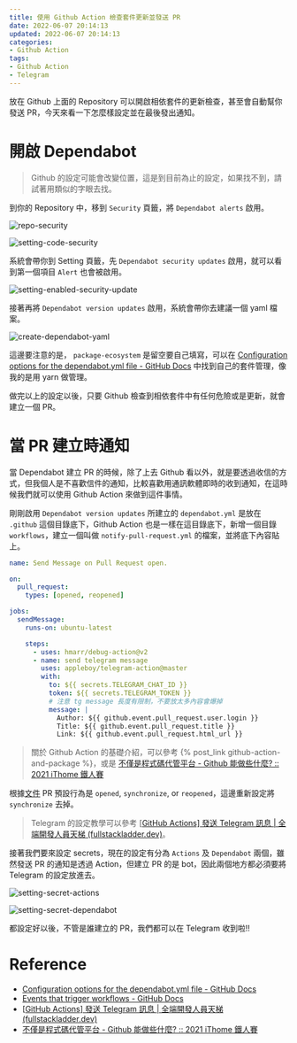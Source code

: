 ```yaml
---
title: 使用 Github Action 檢查套件更新並發送 PR
date: 2022-06-07 20:14:13
updated: 2022-06-07 20:14:13
categories:
- Github Action
tags:
- Github Action
- Telegram
---
```


放在 Github 上面的 Repository 可以開啟相依套件的更新檢查，甚至會自動幫你發送 PR，今天來看一下怎麼樣設定並在最後發出通知。

<!-- more -->

# 開啟 Dependabot

> Github 的設定可能會改變位置，這是到目前為止的設定，如果找不到，請試著用類似的字眼去找。

到你的 Repository 中，移到 `Security` 頁籤，將 `Dependabot alerts` 啟用。

![repo-security](repo-security.png)

![setting-code-security](setting-code-security.png)

系統會帶你到 Setting 頁籤，先 `Dependabot security updates` 啟用，就可以看到第一個項目 `Alert` 也會被啟用。

![setting-enabled-security-update](setting-enabled-security-update.png)

接著再將 `Dependabot version updates` 啟用，系統會帶你去建議一個 yaml 檔案。

![create-dependabot-yaml](create-dependabot-yaml.png)

這邊要注意的是， `package-ecosystem` 是留空要自己填寫，可以在 [Configuration options for the dependabot.yml file - GitHub Docs](https://docs.github.com/en/code-security/dependabot/dependabot-version-updates/configuration-options-for-the-dependabot.yml-file#package-ecosystem) 中找到自己的套件管理，像我的是用 yarn 做管理。

做完以上的設定以後，只要 Github 檢查到相依套件中有任何危險或是更新，就會建立一個 PR。

# 當 PR 建立時通知

當 Dependabot 建立 PR 的時候，除了上去 Github 看以外，就是要透過收信的方式，但我個人是不喜歡信件的通知，比較喜歡用通訊軟體即時的收到通知，在這時候我們就可以使用 Github Action 來做到這件事情。

剛剛啟用 `Dependabot version updates` 所建立的 `dependabot.yml` 是放在 `.github` 這個目錄底下，Github Action 也是一樣在這目錄底下，新增一個目錄 `workflows`，建立一個叫做 `notify-pull-request.yml` 的檔案，並將底下內容貼上。

```yaml
name: Send Message on Pull Request open.

on:
  pull_request:
    types: [opened, reopened]

jobs:
  sendMessage:
    runs-on: ubuntu-latest

    steps:
      - uses: hmarr/debug-action@v2
      - name: send telegram message
        uses: appleboy/telegram-action@master
        with:
          to: ${{ secrets.TELEGRAM_CHAT_ID }}
          token: ${{ secrets.TELEGRAM_TOKEN }}
          # 注意 tg message 長度有限制，不要放太多內容會爆掉
          message: |
            Author: ${{ github.event.pull_request.user.login }}
            Title: ${{ github.event.pull_request.title }}
            Link: ${{ github.event.pull_request.html_url }}
```
> 關於 Github Action 的基礎介紹，可以參考 {% post_link github-action-and-package %}，或是 [不僅是程式碼代管平台 - Github 能做些什麼? :: 2021 iThome 鐵人賽](https://ithelp.ithome.com.tw/users/20091494/ironman/4464)

根據[文件](https://docs.github.com/en/actions/using-workflows/events-that-trigger-workflows#pull_request) PR 預設行為是 `opened`, `synchronize`, or `reopened`，這邊重新設定將 `synchronize` 去掉。

> Telegram 的設定教學可以參考 [[GitHub Actions\] 發送 Telegram 訊息 | 全端開發人員天梯 (fullstackladder.dev)](https://fullstackladder.dev/blog/2021/11/01/github-actions-send-telegram/)。

接著我們要來設定 secrets，現在的設定有分為 `Actions` 及 `Dependabot` 兩個，雖然發送 PR 的通知是透過 Action，但建立 PR 的是 bot，因此兩個地方都必須要將 Telegram 的設定放進去。

![setting-secret-actions](setting-secret-actions.png)

![setting-secret-dependabot](setting-secret-dependabot.png)

都設定好以後，不管是誰建立的 PR，我們都可以在 Telegram 收到啦!!

# Reference

- [Configuration options for the dependabot.yml file - GitHub Docs](https://docs.github.com/en/code-security/dependabot/dependabot-version-updates/configuration-options-for-the-dependabot.yml-file#package-ecosystem)
- [Events that trigger workflows - GitHub Docs](https://docs.github.com/en/actions/using-workflows/events-that-trigger-workflows#pull_request)
- [[GitHub Actions\] 發送 Telegram 訊息 | 全端開發人員天梯 (fullstackladder.dev)](https://fullstackladder.dev/blog/2021/11/01/github-actions-send-telegram/)
- [不僅是程式碼代管平台 - Github 能做些什麼? :: 2021 iThome 鐵人賽](https://ithelp.ithome.com.tw/users/20091494/ironman/4464)

